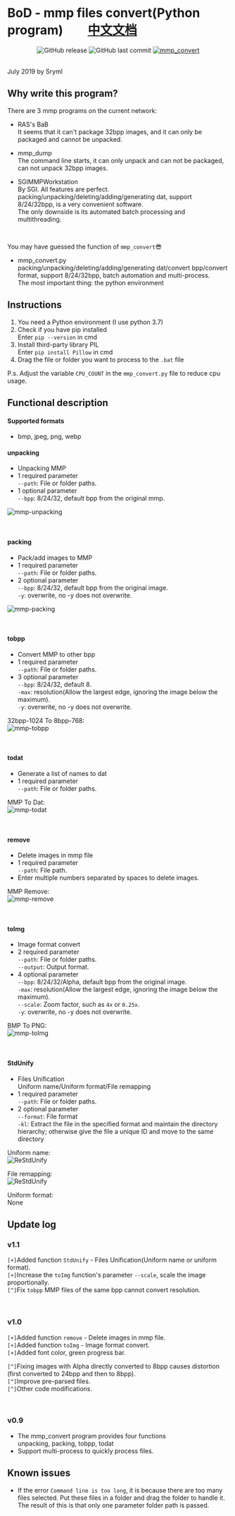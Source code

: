 # BoD - mmp files convert(Python program)&emsp;&emsp;[中文文档](https://github.com/Sryml/mmp_convert/blob/v1.0/readme_cn.md#readme)

<div align="center">
  <img alt="GitHub release" src="https://img.shields.io/github/release/sryml/mmp_convert.svg?style=plastic">
  
  <img alt="GitHub last commit" src="https://img.shields.io/github/last-commit/sryml/mmp_convert.svg?style=plastic">

<a href="http://www.arokhslair.net/forum/viewforum.php?f=24" target="_blank">
    <img src="https://img.shields.io/badge/Blade-mmp__convert-blue.svg?style=plastic&logo=appveyor" alt="mmp_convert">
  </a>
</div>

<br>

July 2019 by Sryml

## Why write this program?
There are 3 mmp programs on the current network:  
- RAS's BaB  
  It seems that it can't package 32bpp images, and it can only be packaged and cannot be unpacked.
  
- mmp_dump  
  The command line starts, it can only unpack and can not be packaged, can not unpack 32bpp images.
  
- SGIMMPWorkstation  
  By SGI. All features are perfect.  
  packing/unpacking/deleting/adding/generating dat, support 8/24/32bpp, is a very convenient software.  
  The only downside is its automated batch processing and multithreading.
  
<br>
  
You may have guessed the function of `mmp_convert`:sunglasses:
- mmp_convert.py  
  packing/unpacking/deleting/adding/generating dat/convert bpp/convert format, support 8/24/32bpp, batch automation and multi-process.  
  The most important thing: the python environment


## Instructions
1. You need a Python environment (I use python 3.7)
2. Check if you have pip installed  
  Enter `pip --version` in cmd
3. Install third-party library PIL  
  Enter `pip install Pillow` in cmd
4. Drag the file or folder you want to process to the `.bat` file

P.s. Adjust the variable `CPU_COUNT` in the `mmp_convert.py` file to reduce cpu usage.


## Functional description
#### Supported formats
- bmp, jpeg, png, webp

#### unpacking  
- Unpacking MMP  
- 1 required parameter  
  `--path`: File or folder paths.
- 1 optional parameter  
  `--bpp`: 8/24/32, default bpp from the original mmp.  

![mmp-unpacking](https://raw.githubusercontent.com/Sryml/Image/master/GIF/mmp-unpacking.gif)

<br>

#### packing  
- Pack/add images to MMP  
- 1 required parameter  
  `--path`: File or folder paths.
- 2 optional parameter  
  `--bpp`: 8/24/32, default bpp from the original image.  
  `-y`: overwrite, no -y does not overwrite.  

![mmp-packing](https://raw.githubusercontent.com/Sryml/Image/master/GIF/mmp-packing.gif)

<br>

#### tobpp  
- Convert MMP to other bpp  
- 1 required parameter  
  `--path`: File or folder paths.
- 3 optional parameter  
  `--bpp`: 8/24/32, default 8.  
  `-max`: resolution(Allow the largest edge, ignoring the image below the maximum).  
  `-y`: overwrite, no -y does not overwrite.  

32bpp-1024 To 8bpp-768:  
![mmp-tobpp](https://raw.githubusercontent.com/Sryml/Image/master/GIF/mmp-tobpp.gif)

<br>

#### todat  
- Generate a list of names to dat  
- 1 required parameter  
  `--path`: File or folder paths.  

MMP To Dat:  
![mmp-todat](https://raw.githubusercontent.com/Sryml/Image/master/GIF/mmp-todat.gif)

<br>

#### remove  
- Delete images in mmp file  
- 1 required parameter  
  `--path`: File path.
- Enter multiple numbers separated by spaces to delete images.  

MMP Remove:  
![mmp-remove](https://raw.githubusercontent.com/Sryml/Image/master/GIF/mmp-remove.gif)

<br>

#### toImg
- Image format convert  
- 2 required parameter  
  `--path`: File or folder paths.  
  `--output`: Output format.
- 4 optional parameter  
  `--bpp`: 8/24/32/Alpha, default bpp from the original image.  
  `-max`: resolution(Allow the largest edge, ignoring the image below the maximum).  
  `--scale`: Zoom factor, such as `4x` or `0.25x`.  
  `-y`: overwrite, no -y does not overwrite.  
  
BMP To PNG:  
![mmp-toImg](https://raw.githubusercontent.com/Sryml/Image/master/GIF/mmp-toImg.gif)

<br>

#### StdUnify
- Files Unification  
  Uniform name/Uniform format/File remapping  
- 1 required parameter  
  `--path`: File or folder paths.  
- 2 optional parameter  
  `--format`: File format  
  `-kl`: Extract the file in the specified format and maintain the directory hierarchy; otherwise give the file a unique ID and move to the same directory  

Uniform name:  
![ReStdUnify](https://raw.githubusercontent.com/Sryml/Image/master/GIF/mmp-StdUnify.gif)

File remapping:  
![ReStdUnify](https://raw.githubusercontent.com/Sryml/Image/master/GIF/mmp-ReStdUnify.gif)

Uniform format:  
None

  
## Update log
### v1.1
`[+]`Added function `StdUnify` - Files Unification(Uniform name or uniform format).  
`[+]`Increase the `toImg` function's parameter `--scale`, scale the image proportionally.  
`[^]`Fix `tobpp` MMP files of the same bpp cannot convert resolution.  

<br>

### v1.0
`[+]`Added function `remove` - Delete images in mmp file.  
`[+]`Added function `toImg` - Image format convert.  
`[+]`Added font color, green progress bar.  

`[^]`Fixing images with Alpha directly converted to 8bpp causes distortion (first converted to 24bpp and then to 8bpp).  
`[^]`Improve pre-parsed files.  
`[^]`Other code modifications.

<br>
  
### v0.9
- The mmp_convert program provides four functions  
  unpacking, packing, tobpp, todat
- Support multi-process to quickly process files.

  
## Known issues
- If the error `Command line is too long`, it is because there are too many files selected. Put these files in a folder and drag the folder to handle it. The result of this is that only one parameter folder path is passed.

